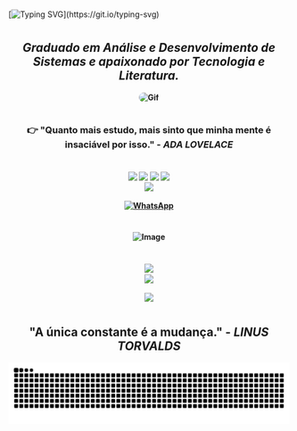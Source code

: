 #

[![Typing SVG](https://readme-typing-svg.herokuapp.com?font=VT323&size=45&pause=1000&color=ff0000&center=true&width=1000&lines=Olá,+eu+sou+Paulo+Roberto.;+seja+muito+bem-vindo.)](https://git.io/typing-svg)

#

<div align="center">
<h2><b><i>Graduado em Análise e Desenvolvimento de Sistemas e apaixonado por Tecnologia e Literatura.</i><b/></h2>

<img alt="Gif" height="390" width="870" style="border-radius:50px;"  src="https://user-images.githubusercontent.com/104467309/178572559-8f9a513e-d90b-4a3b-9c13-15dbf61fceb1.gif">
</div>

#

 <h3 align="center"> 👉 "Quanto mais estudo, mais sinto que minha mente é insaciável por isso." 
    - <i>ADA LOVELACE</i></h3>

#

<div align="center">
<img height="150em" src="https://github-profile-summary-cards.vercel.app/api/cards/profile-details?username=paulinrs&theme=radical"/> 
<img height="150em" src="https://github-readme-stats.vercel.app/api?username=paulinrs&show_icons=true&theme=radical&include_all_commits=true&count_private=false&hide_border=true"/> <img height="150em" src="https://github-readme-stats.vercel.app/api/top-langs/?username=paulinrs&layout=compact&langs_count=7&theme=radical&hide_border=true"/> <img height="150em" src="https://github-readme-streak-stats.herokuapp.com/?user=paulinrs&theme=radical&hide_border=true"/>    

<div align="center">
<img src="https://media.giphy.com/media/0TtX2qqpxp3pIafzio/giphy.gif" width="80"> 
 
[![WhatsApp](https://img.shields.io/badge/WhatsApp-25D366?style=for-the-badge&logo=whatsapp&logoColor=white)](https://wa.me/5521981581625)



#

![Image](https://github.com/user-attachments/assets/2b7b1061-3357-4595-b8a8-49d86b3974af)


#

<p align="center"> 
<img src="https://img.shields.io/badge/-⚙️ Algumas ferramentas e tecnologias que eu uso-000000?style=""=hyper&logoColor=white" width="700">

<br>

<a href="https://skillicons.dev">
<img src="https://skillicons.dev/icons?i=vscode,cypress,js,ts,nodejs,nextjs,react,github,git,githubactions,html,css,py,django" />
</a>
</p>


<img src="https://user-images.githubusercontent.com/104467309/178513487-d1a267ff-4f00-4bf2-85f5-4eb27662bc24.gif" width="250px">

#

<h2><b> "A única constante é a mudança."  - <i>LINUS TORVALDS</i><b/></h2>


![Snake Animation](https://github.com/paulinrs/paulinrs/blob/output/github-contribution-grid-snake-dark.svg)

<picture>
  <source media="(prefers-color-scheme: dark)" srcset="https://user-images.githubusercontent.com/25423296/163456776-7f95b81a-f1ed-45f7-b7ab-8fa810d529fa.png">
  <source media="(prefers-color-scheme: light)" srcset="https://user-images.githubusercontent.com/25423296/163456779-a8556205-d0a5-45e2-ac17-42d089e3c3f8.png">




